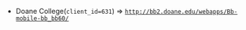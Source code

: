  - Doane College(`client_id=631`) => [`http://bb2.doane.edu/webapps/Bb-mobile-bb_bb60/`](http://bb2.doane.edu/webapps/Bb-mobile-bb_bb60/)
